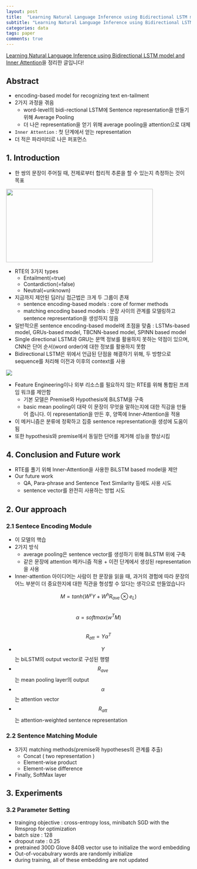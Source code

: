 ```yaml
---
layout: post
title:  "Learning Natural Language Inference using Bidirectional LSTM model and Inner Attention 리뷰"
subtitle: "Learning Natural Language Inference using Bidirectional LSTM model and Inner Attention 리뷰"
categories: data
tags: paper
comments: true
---
```

[
Learning Natural Language Inference using Bidirectional LSTM model and Inner Attention](https://arxiv.org/pdf/1605.09090v1.pdf)을 정리한 글입니다!


## Abstract
- encoding-based model for recognizing text en-tailment
- 2가지 과정을 겪음
	- word-level의 bidi-rectional LSTM에 Sentence representation을 만들기 위해 Average Pooling
	- 더 나은 representation을 얻기 위해 average pooling을 attention으로 대체
- ```Inner Attention``` : 첫 단계에서 얻는 representation
- 더 적은 파라미터로 나은 퍼포먼스


## 1. Introduction
- 한 쌍의 문장이 주어질 때, 전제로부터 합리적 추론을 할 수 있는지 측정하는 것이 목표

<img src="https://www.dropbox.com/s/0m0vu19clej2ftk/%EC%8A%A4%ED%81%AC%EB%A6%B0%EC%83%B7%202018-04-08%2015.13.34.png?raw=1" width="400" height="200">


- RTE의 3가지 types
	- Entailment(=true)
	- Contardiction(=false)
	- Neutral(=unknown) 
- 지금까지 제안된 딥러닝 접근법은 크게 두 그룹이 존재
	- sentence encoding-based models : core of former methods
	- matching encoding based models : 문장 사이의 관계를 모델링하고 sentence representation을 생성하지 않음
- 일반적으론 sentence encoding-based model에 초점을 맞춤 : LSTMs-based model, GRUs-based model, TBCNN-based model, SPINN based model
- Single directional LSTM과 GRU는 문맥 정보를 활용하지 못하는 약점이 있으며, CNN은 단어 순서(word order)에 대한 정보를 활용하지 못함
- Bidirectional LSTM은 위에서 언급된 단점을 해결하기 위해, 두 방향으로 sequence를 처리해 이전과 이후의 context를 사용

<img src="https://www.dropbox.com/s/0pbit688g5bw6au/%EC%8A%A4%ED%81%AC%EB%A6%B0%EC%83%B7%202018-04-08%2015.15.28.png?raw=1">

- Feature Engineering이나 외부 리소스를 필요하지 않는 RTE를 위해 통합된 프레임 워크를 제안함
	- 기본 모델은 Premise와 Hypothesis에 BiLSTM을 구축
	- basic mean pooling이 대략 이 문장이 무엇을 말하는지에 대한 직감을 만들어 줍니다. 이 representation을 만든 후, 양쪽에 Inner-Attention을 적용
- 이 메커니즘은 분류에 정확하고 집중 sentence representation을 생성에 도움이 됨
- 또한 hypothesis와 premise에서 동일한 단어를 제거해 성능을 향상시킴

## 4. Conclusion and Future work
- RTE를 풀기 위해 Inner-Attention을 사용한 BiLSTM based model을 제안
- Our future work
	- QA, Para-phrase and Sentence Text Similarity 등에도 사용 시도
	- sentence vector를 완전히 사용하는 방법 시도

	
## 2. Our approach
### 2.1 Sentece Encoding Module
- 이 모델의 핵습
- 2가지 방식
	- average pooling은 sentence vector를 생성하기 위해 BiLSTM 위에 구축
	- 같은 문장에 attention 메카니즘 적용 + 이전 단계에서 생성된 representation을 사용 	
- Inner-attention 아이디어는 사람이 한 문장을 읽을 때, 과거의 경험에 따라 문장의 어느 부분이 더 중요한지에 대한 직관을 형성할 수 있다는 생각으로 만들었습니다

$$M = tanh(W^{y}Y+W^{h}R_{ave}\otimes e_L)$$  
$$\alpha = softmax(w^{T}M)$$  
$$R_{att}=Y\alpha^T$$  

- $$Y$$는 biLSTM의 output vector로 구성된 행렬
- $$R_{ave}$$는 mean pooling layer의 output
- $$\alpha$$는 attention vector
- $$R_{att}$$는 attention-weighted sentence representation


### 2.2 Sentence Matching Module
- 3가지 matching methods(premise와 hypotheses의 관계를 추출)
	- Concat ( two representation )
	- Element-wise product
	- Element-wise difference
- Finally, SoftMax layer

## 3. Experiments
### 3.2 Parameter Setting
- trainging objective : cross-entropy loss, minibatch SGD with the Rmsprop for optimization
- batch size : 128
- dropout rate : 0.25
- pretrained 300D Glove 840B vector use to initialize the word embedding
- Out-of-vocabulrary words are randomly initialize
- during training, all of these embedding are not updated
	
